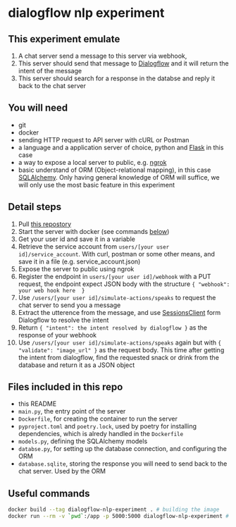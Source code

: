 dialogflow nlp experiment
====

This experiment emulate
----
1. A chat server send a message to this server via webhook,
1. This server should send that message to [Dialogflow](https://cloud.google.com/dialogflow/docs) and it will return the intent of the message
1. This server should search for a response in the databse and reply it back to the chat server

You will need
----
- git
- docker
- sending HTTP request to API server with cURL or Postman
- a language and a application server of choice, python and [Flask](https://github.com/pallets/flask) in this case
- a way to expose a local server to public, e.g. [ngrok](https://ngrok.com)
- basic understand of ORM (Object-relational mapping), in this case [SQLAlchemy](https://www.sqlalchemy.org). Only having general knowledge of ORM will suffice, we will only use the most basic feature in this experiment

Detail steps
----
1. Pull [this repostory](git@github.com:HungryFoolishHappy/recuitment-flask-template.git)
1. Start the server with docker (see commands [below](#useful-commands))
1. Get your user id and save it in a variable
1. Retrieve the service account from `users/[your user id]/service_account`.
With curl, postman or some other means, and save it in a file (e.g. service_account.json)
1. Expose the server to public using ngrok
1. Register the endpoint in `users/[your user id]/webhook` with a PUT request,
the endpoint expect JSON body with the structure `{ "webhook": your web hook here  }`
1. Use `/users/[your user id]/simulate-actions/speaks`
to request the chat server to send you a message
1. Extract the utterence from the message,
and use [SessionsClient](https://googleapis.dev/python/dialogflow/latest/gapic/v2/api.html#dialogflow_v2.SessionsClient) form Dialogflow to resolve the intent
1. Return `{ "intent": the intent resolved by dialogflow }` as the response of your webhook
1. Use `/users/[your user id]/simulate-actions/speaks` again but
with `{ "validate": "image_url" }` as the request body. This time after getting the intent from dialogflow,
 find the requested snack or drink from the database and return it as a JSON object

Files included in this repo
----
- this README
- `main.py`, the entry point of the server
- `Dockerfile`, for creating the container to run the server
- `pyproject.toml` and `poetry.lock`, used by poetry for installing dependencies, which is alredy handled in the `Dockerfile`
- `models.py`, defining the SQLAlchemy models
- `databse.py`, for setting up the database connection, and configuring the ORM
- `database.sqlite`, storing the response you will need to send back to the chat server. Used by the ORM


Useful commands
----
```sh
docker build --tag dialogflow-nlp-experiment . # building the image
docker run --rm -v `pwd`:/app -p 5000:5000 dialogflow-nlp-experiment # run the container
```
